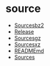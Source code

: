 source
========================

- [Sourcesbz2](Sourcesbz2)
- [Release](Release)
- [Sourcesgz](Sourcesgz)
- [Sourcesxz](Sourcesxz)
- [READMEmd](READMEmd)
- [Sources](Sources)
